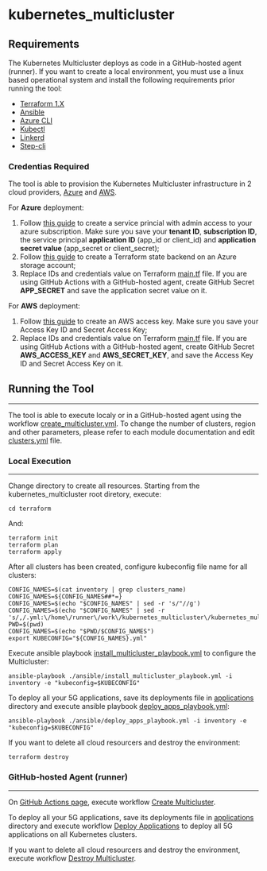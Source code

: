 # kubernetes_multicluster

## Requirements

The Kubernetes Multicluster deploys as code in a GitHub-hosted agent (runner).
If you want to create a local environment, you must use a linux based operational system and install the following requirements prior running the tool: 

* [Terraform 1.X](https://www.terraform.io/downloads)
* [Ansible](https://docs.ansible.com/ansible/latest/installation_guide/intro_installation.html)
* [Azure CLI](https://docs.microsoft.com/en-us/cli/azure/install-azure-cli)
* [Kubectl](https://kubernetes.io/docs/tasks/tools/#kubectl)
* [Linkerd](https://linkerd.io/2.11/getting-started/#step-1-install-the-cli)
* [Step-cli](https://smallstep.com/docs/step-cli/installation)

### Credentias Required
The tool is able to provision the Kubernetes Multicluster infrastructure in 2 cloud providers, [Azure](https://azure.microsoft.com/) and [AWS](https://aws.amazon.com/).

For **Azure** deployment:
  1. Follow [this guide](https://docs.microsoft.com/en-us/cli/azure/authenticate-azure-cli#sign-in-with-a-service-principal) to create a service princial with admin access to your azure subscription. Make sure you save your **tenant ID**, **subscription ID**, the service principal **application ID** (app_id or client_id) and **application secret value** (app_secret or client_secret);
  2. Follow [this guide](https://www.terraform.io/language/settings/backends/azurerm) to create a Terraform state backend on an Azure storage account;
  3. Replace IDs and credentials value on Terraform [main.tf](./terraform/main.tf) file. If you are using GitHub Actions with a GitHub-hosted agent, create GitHub Secret **APP_SECRET** and save the application secret value on it.


For **AWS** deployment:
  1.  Follow [this guide](https://docs.aws.amazon.com/IAM/latest/UserGuide/id_credentials_access-keys.html) to create an AWS access key. Make sure you save your Access Key ID and Secret Access Key;
  2. Replace IDs and credentials value on Terraform [main.tf](./terraform/main.tf) file. If you are using GitHub Actions with a GitHub-hosted agent, create GitHub Secret **AWS_ACCESS_KEY** and **AWS_SECRET_KEY**, and save the Access Key ID and Secret Access Key on it.


## Running the Tool
---------------
The tool is able to execute localy or in a GitHub-hosted agent using the workflow [create_multicluster.yml](./.github/workflows/create_multicluster.yml).
To change the number of clusters, region and other parameters, please refer to each module documentation and edit [clusters.yml](./terraform/clusters.yml) file.

### Local Execution
----
Change directory to create all resources. Starting from the kubernetes_multicluster root diretory, execute:
    
    cd terraform

And:

    terraform init
    terraform plan
    terraform apply

After all clusters has been created, configure kubeconfig file name for all clusters:

    CONFIG_NAMES=$(cat inventory | grep clusters_name)
    CONFIG_NAMES=${CONFIG_NAMES##*=}
    CONFIG_NAMES=$(echo "$CONFIG_NAMES" | sed -r 's/"//g')
    CONFIG_NAMES=$(echo "$CONFIG_NAMES" | sed -r 's/,/.yml:\/home\/runner\/work\/kubernetes_multicluster\/kubernetes_multicluster\/terraform\//g')
    PWD=$(pwd)
    CONFIG_NAMES=$(echo "$PWD/$CONFIG_NAMES")
    export KUBECONFIG="${CONFIG_NAMES}.yml"



Execute ansible playbook [install_multicluster_playbook.yml](./terraform/ansible/install_multicluster_playbook.yml) to configure the Multicluster: 


    ansible-playbook ./ansible/install_multicluster_playbook.yml -i inventory -e "kubeconfig=$KUBECONFIG"

To deploy all your 5G applications, save its deployments file in [applications](./terraform/ansible/applications/) directory and execute ansible playbook [deploy_apps_playbook.yml](./terraform/ansible/deploy_apps_playbook.yml):

    ansible-playbook ./ansible/deploy_apps_playbook.yml -i inventory -e "kubeconfig=$KUBECONFIG"

If you want to delete all cloud resourcers and destroy the environment:

    terraform destroy

### GitHub-hosted Agent (runner)
-----

On [GitHub Actions page](https://github.com/JoltLeo/kubernetes_multicluster/actions), execute workflow [Create Multicluster](https://github.com/JoltLeo/kubernetes_multicluster/actions/workflows/create_multicluster.yml).

To deploy all your 5G applications, save its deployments file in [applications](./terraform/ansible/applications/) directory and execute workflow [Deploy Applications](https://github.com/JoltLeo/kubernetes_multicluster/actions/workflows/deploy_apps.yml) to deploy all 5G applications on all Kubernetes clusters.

If you want to delete all cloud resourcers and destroy the environment, execute workflow [Destroy Multicluster](https://github.com/JoltLeo/kubernetes_multicluster/actions/workflows/destroy_all.yml).
